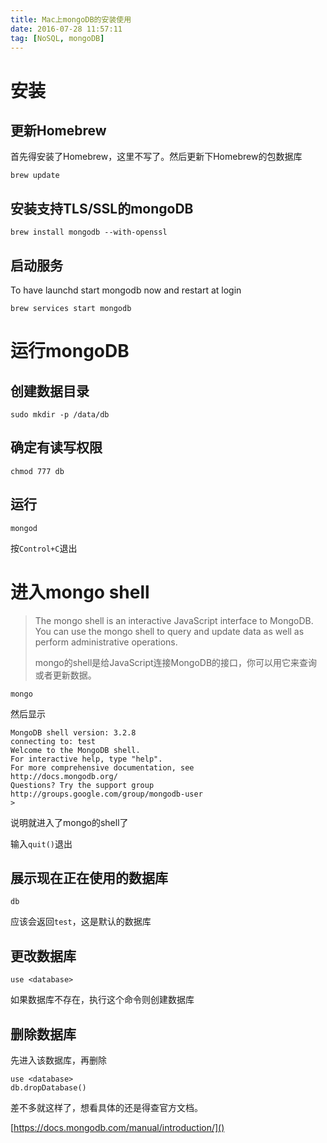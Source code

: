 ```yaml
---
title: Mac上mongoDB的安装使用
date: 2016-07-28 11:57:11
tag: [NoSQL, mongoDB]
---
```


# 安装

## 更新Homebrew
首先得安装了Homebrew，这里不写了。然后更新下Homebrew的包数据库

	brew update
	
<!--more-->

## 安装支持TLS/SSL的mongoDB
	
	brew install mongodb --with-openssl

## 启动服务
To have launchd start mongodb now and restart at login

	brew services start mongodb

# 运行mongoDB
## 创建数据目录

	sudo mkdir -p /data/db

## 确定有读写权限
	chmod 777 db
## 运行
	mongod

按`Control+C`退出

	

# 进入mongo shell
>The mongo shell is an interactive JavaScript interface to MongoDB. You can use the mongo shell to query and update data as well as perform administrative operations.
>
>mongo的shell是给JavaScript连接MongoDB的接口，你可以用它来查询或者更新数据。
	
	mongo

然后显示
	
	MongoDB shell version: 3.2.8
	connecting to: test
	Welcome to the MongoDB shell.
	For interactive help, type "help".
	For more comprehensive documentation, see
	http://docs.mongodb.org/
	Questions? Try the support group
	http://groups.google.com/group/mongodb-user
	>
说明就进入了mongo的shell了

输入`quit()`退出

## 展示现在正在使用的数据库

	db
应该会返回`test`，这是默认的数据库

## 更改数据库

	use <database>
	
如果数据库不存在，执行这个命令则创建数据库

## 删除数据库
先进入该数据库，再删除

	use <database>
	db.dropDatabase()

差不多就这样了，想看具体的还是得查官方文档。

[https://docs.mongodb.com/manual/introduction/]()


	

	